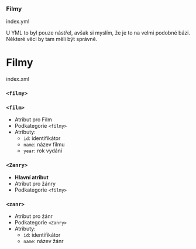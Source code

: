 ### Filmy

index.yml

U YML to byl pouze nástřel, avšak si myslím, že je to na velmi podobné bázi. 
Některé věci by tam měli být správně.

# Filmy

index.xml

### `<filmy>`
### `<film>`
- Atribut pro Film
- Podkategorie `<filmy>`
- Atributy:
    - `id`: identifikátor
    - `name`: název filmu
    - `year`: rok vydání

### `<Zanry>`
- **Hlavní atribut** 
- Atribut pro žánry
- Podkategorie `<filmy>`

### `<zanr>`
- Atribut pro žánr
- Podkategorie `<Zanry>`
- Atributy:
    - `id`: identifikátor
    - `name`: název žánr
